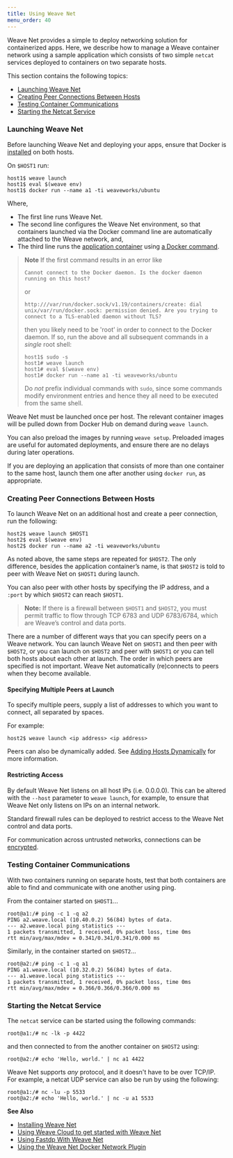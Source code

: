 ```yaml
---
title: Using Weave Net
menu_order: 40
---
```


Weave Net provides a simple to deploy networking solution for containerized apps. Here, we describe how to manage a Weave container network using a sample application which consists of two simple `netcat` services deployed to containers on two separate hosts.

This section contains the following topics: 

 * [Launching Weave Net](#launching)
 * [Creating Peer Connections Between Hosts](#peer-connections)
 * [Testing Container Communications](#testing)
 * [Starting the Netcat Service](#start-netcat)


### <a name="launching"></a>Launching Weave Net

Before launching Weave Net and deploying your apps, ensure that Docker is [installed](https://docs.docker.com/engine/installation/) on both hosts. 

On `$HOST1` run:

    host1$ weave launch
    host1$ eval $(weave env)
    host1$ docker run --name a1 -ti weaveworks/ubuntu

Where, 

 * The first line runs Weave Net. 
 * The second line configures the Weave Net environment, so that containers launched via the Docker command line are automatically attached to the Weave network, and, 
 * The third line runs the [application container](/site/faq.md#own-image) using [a Docker command](https://docs.docker.com/engine/reference/run/).

> **Note** If the first command results in an error like
> ```
> Cannot connect to the Docker daemon. Is the docker daemon running on this host?
> ```
> or
> ```
> http:///var/run/docker.sock/v1.19/containers/create: dial unix/var/run/docker.sock: permission denied. Are you trying to connect to a TLS-enabled daemon without TLS?
> ```
> then you likely need to be 'root' in order to connect to the Docker
> daemon. If so, run the above and all subsequent commands in a
> *single* root shell:
> ```
> host1$ sudo -s
> host1# weave launch
> host1# eval $(weave env)
> host1# docker run --name a1 -ti weaveworks/ubuntu
> ```
> Do *not* prefix individual commands with `sudo`, since some commands
> modify environment entries and hence they all need to be executed from
> the same shell.

Weave Net must be launched once per host. The relevant container images will be pulled down from Docker Hub on demand during `weave launch`. 

You can also preload the images by running `weave setup`. Preloaded images are useful for automated deployments, and ensure there are no delays during later operations.

If you are deploying an application that consists of more than one container to the same host, launch them one after another using `docker run`, as appropriate.  


### <a name="peer-connections"></a>Creating Peer Connections Between Hosts

To launch Weave Net on an additional host and create a peer connection, run the following:

    host2$ weave launch $HOST1
    host2$ eval $(weave env)
    host2$ docker run --name a2 -ti weaveworks/ubuntu

As noted above, the same steps are repeated for `$HOST2`. The only difference, besides the application container’s name, is that `$HOST2` is told to peer with Weave Net on `$HOST1` during launch. 

You can also peer with other hosts by specifying the IP address, and a `:port` by which `$HOST2` can reach `$HOST1`. 

>**Note:** If there is a firewall between `$HOST1` and `$HOST2`,  you must permit traffic to flow through TCP 6783 and UDP 6783/6784, which are Weave’s control and data ports.

There are a number of different ways that you can specify peers on a Weave network. You can launch Weave Net on `$HOST1` and then peer with `$HOST2`, or you can launch on `$HOST2` and peer with `$HOST1` or you can tell both hosts about each other at launch. The order in which peers are specified is not important. Weave Net automatically (re)connects to peers when they become available. 

#### Specifying Multiple Peers at Launch

To specify multiple peers, supply a list of addresses to which you want to connect, all separated by spaces. 

For example: 

    host2$ weave launch <ip address> <ip address> 

Peers can also be dynamically added. See [Adding Hosts Dynamically](/site/using-weave/finding-adding-hosts-dynamically.md) for more information.

#### Restricting Access

By default Weave Net listens on all host IPs (i.e. 0.0.0.0). This
can be altered with the `--host` parameter to `weave launch`, for example, 
to ensure that Weave Net only listens on IPs on an internal network.

Standard firewall rules can be deployed to restrict access to the
Weave Net control and data ports.

For communication across untrusted networks, connections can be
[encrypted](/site/using-weave/security-untrusted-networks.md).

### <a name="testing"></a>Testing Container Communications

With two containers running on separate hosts, test that both containers are able to find and communicate with one another using ping. 

From the container started on `$HOST1`...


    root@a1:/# ping -c 1 -q a2
    PING a2.weave.local (10.40.0.2) 56(84) bytes of data.
    --- a2.weave.local ping statistics ---
    1 packets transmitted, 1 received, 0% packet loss, time 0ms
    rtt min/avg/max/mdev = 0.341/0.341/0.341/0.000 ms

Similarly, in the container started on `$HOST2`...

    root@a2:/# ping -c 1 -q a1
    PING a1.weave.local (10.32.0.2) 56(84) bytes of data.
    --- a1.weave.local ping statistics ---
    1 packets transmitted, 1 received, 0% packet loss, time 0ms
    rtt min/avg/max/mdev = 0.366/0.366/0.366/0.000 ms

### <a name="start-netcat"></a>Starting the Netcat Service

The `netcat` service can be started using the following commands:  

    root@a1:/# nc -lk -p 4422

and then connected to from the another container on `$HOST2` using:

    root@a2:/# echo 'Hello, world.' | nc a1 4422

Weave Net supports *any* protocol, and it doesn't have to be over TCP/IP. For example, a netcat UDP service can also be run by using the following:

    root@a1:/# nc -lu -p 5533
    root@a2:/# echo 'Hello, world.' | nc -u a1 5533


**See Also** 

 * [Installing Weave Net](/site/installing-weave.md)
 * [Using Weave Cloud to get started with Weave Net](/site/using-weave/weave-cloud.md)
 * [Using Fastdp With Weave Net](/site/using-weave/fastdp.md)
 * [Using the Weave Net Docker Network Plugin](/site/plugin.md)
